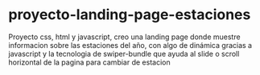 # proyecto-landing-page-estaciones
Proyecto css, html y javascript, creo una landing page donde muestre informacion sobre las estaciones del año, con algo de dinámica gracias a javascript y la tecnologia de swiper-bundle que ayuda al slide o scroll horizontal de la pagina para cambiar de estacion
